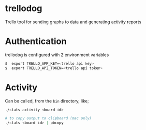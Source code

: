 trellodog
=========

Trello tool for sending graphs to data and generating activity reports

Authentication
===========

trellodog is configured with 2 environment variables

```bash
$  export TRELLO_APP_KEY=<trello api key>
$  export TRELLO_API_TOKEN=<trello api token>
```

Activity
===========
Can be called, from the `bin` directory, like;

```bash
./stats activity <board id>

# to copy output to clipboard (mac only)
./stats <board id> | pbcopy
```

